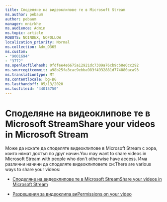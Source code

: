 ```yaml
---
title: Споделяне на видеоклипове те в Microsoft Stream
ms.author: pebaum
author: pebaum
manager: mnirkhe
ms.audience: Admin
ms.topic: article
ROBOTS: NOINDEX, NOFOLLOW
localization_priority: Normal
ms.collection: Adm_O365
ms.custom:
- "9001694"
- "3772"
ms.openlocfilehash: 0fdfee4e6675a12921dc7309a76cb9cb8e0cc292
ms.sourcegitcommit: a98b25fa3cac9ebba983f4932881d774880aca93
ms.translationtype: MT
ms.contentlocale: bg-BG
ms.lasthandoff: 05/13/2020
ms.locfileid: "44015750"
---
```

# <a name="share-your-videos-in-microsoft-stream"></a><span data-ttu-id="4c423-102">Споделяне на видеоклипове те в Microsoft Stream</span><span class="sxs-lookup"><span data-stu-id="4c423-102">Share your videos in Microsoft Stream</span></span>

<span data-ttu-id="4c423-103">Може да искате да споделяте видеоклипове в Microsoft Stream с хора, които нямат достъп по друг начин.</span><span class="sxs-lookup"><span data-stu-id="4c423-103">You may want to share videos in Microsoft Stream with people who don't otherwise have access.</span></span> <span data-ttu-id="4c423-104">Има различни начини да споделяте видеоклиповете си:</span><span class="sxs-lookup"><span data-stu-id="4c423-104">There are various ways to share your videos:</span></span>

- [<span data-ttu-id="4c423-105">Споделяне на видеоклипове те в Microsoft Stream</span><span class="sxs-lookup"><span data-stu-id="4c423-105">Share your videos in Microsoft Stream</span></span>](https://docs.microsoft.com/stream/portal-share-video)

- [<span data-ttu-id="4c423-106">Разрешения за видеоклипа ви</span><span class="sxs-lookup"><span data-stu-id="4c423-106">Permissions on your video</span></span>](https://docs.microsoft.com/stream/portal-share-video#permissions-on-your-video)
